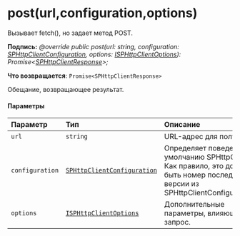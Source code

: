 # <a name="posturlconfigurationoptions"></a>post(url,configuration,options)




Вызывает fetch(), но задает метод POST.

**Подпись:** _@override public post(url: string, configuration: [SPHttpClientConfiguration](../sp-http/sphttpclientconfiguration.md), options: [ISPHttpClientOptions](../sp-http/isphttpclientoptions.md)): Promise<[SPHttpClientResponse](../sp-http/sphttpclientresponse.md)>;_

**Что возвращается**: `Promise<SPHttpClientResponse>`



Обещание, возвращающее результат.

#### <a name="parameters"></a>Параметры


| Параметр    | Тип    | Описание |
|:-------------|:---------------|:------------|
| `url`    | `string` | URL-адрес для получения. |
| `configuration`    | [`SPHttpClientConfiguration`](../sp-http/sphttpclientconfiguration.md) | Определяет поведение по умолчанию SPHttpClient. Как правило, это должен быть номер последней версии из SPHttpClientConfigurations. |
| `options`    | [`ISPHttpClientOptions`](../sp-http/isphttpclientoptions.md) | Дополнительные параметры, влияющие на запрос. |


